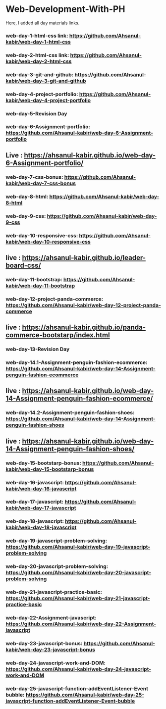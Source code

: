 # Web-Development-With-PH
Here, I added all day materials links.

### web-day-1-html-css link: https://github.com/Ahsanul-kabir/web-day-1-html-css
### web-day-2-html-css link: https://github.com/Ahsanul-kabir/web-day-2-html-css
### web-day-3-git-and-github: https://github.com/Ahsanul-kabir/web-day-3-git-and-github
### web-day-4-project-portfolio: https://github.com/Ahsanul-kabir/web-day-4-project-portfolio
###  web-day-5-Revision Day
### web-day-6-Assignment-portfolio: https://github.com/Ahsanul-kabir/web-day-6-Assignment-portfolio
## Live : https://ahsanul-kabir.github.io/web-day-6-Assignment-portfolio/
### web-day-7-css-bonus: https://github.com/Ahsanul-kabir/web-day-7-css-bonus
### web-day-8-html: https://github.com/Ahsanul-kabir/web-day-8-html
### web-day-9-css: https://github.com/Ahsanul-kabir/web-day-9-css
### web-day-10-responsive-css: https://github.com/Ahsanul-kabir/web-day-10-responsive-css
## live : https://ahsanul-kabir.github.io/leader-board-css/
### web-day-11-bootstrap: https://github.com/Ahsanul-kabir/web-day-11-bootstrap
### web-day-12-project-panda-commerce: https://github.com/Ahsanul-kabir/web-day-12-project-panda-commerce
## live : https://ahsanul-kabir.github.io/panda-commerce-bootstarp/index.html
### web-day-13-Revision Day
### web-day-14.1-Assignment-penguin-fashion-ecommerce: https://github.com/Ahsanul-kabir/web-day-14-Assignment-penguin-fashion-ecommerce
## live : https://ahsanul-kabir.github.io/web-day-14-Assignment-penguin-fashion-ecommerce/
### web-day-14.2-Assignment-penguin-fashion-shoes: https://github.com/Ahsanul-kabir/web-day-14-Assignment-penguin-fashion-shoes
## live : https://ahsanul-kabir.github.io/web-day-14-Assignment-penguin-fashion-shoes/
### web-day-15-bootstarp-bonus: https://github.com/Ahsanul-kabir/web-day-15-bootstarp-bonus
### web-day-16-javascript: https://github.com/Ahsanul-kabir/web-day-16-javascript
### web-day-17-javascript: https://github.com/Ahsanul-kabir/web-day-17-javascript
### web-day-18-javascript: https://github.com/Ahsanul-kabir/web-day-18-javascript
### web-day-19-javascript-problem-solving: https://github.com/Ahsanul-kabir/web-day-19-javascript-problem-solving
### web-day-20-javascript-problem-solving: https://github.com/Ahsanul-kabir/web-day-20-javascript-problem-solving
### web-day-21-javascript-practice-basic: https://github.com/Ahsanul-kabir/web-day-21-javascript-practice-basic
### web-day-22-Assignment-javascript: https://github.com/Ahsanul-kabir/web-day-22-Assignment-javascript
### web-day-23-javascript-bonus: https://github.com/Ahsanul-kabir/web-day-23-javascript-bonus
### web-day-24-javascript-work-and-DOM: https://github.com/Ahsanul-kabir/web-day-24-javascript-work-and-DOM
### web-day-25-javascript-function-addEventListener-Event bubble: https://github.com/Ahsanul-kabir/web-day-25-javascript-function-addEventListener-Event-bubble

